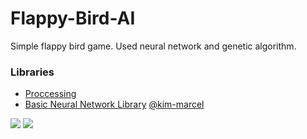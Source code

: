 # Flappy-Bird-AI
Simple flappy bird game. Used neural network and genetic algorithm.

### Libraries

- [Proccessing](https://github.com/processing/processing/releases) 
- [Basic Neural Network Library](https://github.com/kim-marcel/basic_neural_network) [@kim-marcel](https://github.com/kim-marcel)




![](https://github.com/utkualtas/Flappy-Bird-AI/blob/master/Flappy1.PNG)
![](https://github.com/utkualtas/Flappy-Bird-AI/blob/master/Flappy2.PNG)
